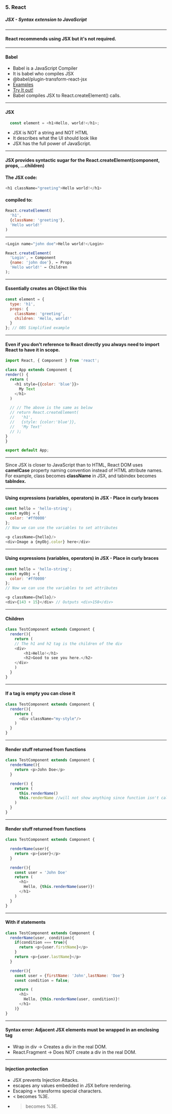 ### 5. React</h3>
##### JSX - Syntax extension to JavaScript</h5>

---

#### React recommends using JSX but it's not required.</h4>

---

#### Babel</h4>

* Babel is a JavaScript Compiler
* It is babel who compiles JSX
* @babel/plugin-transform-react-jsx
* <a href="https://babeljs.io/docs/en/babel-plugin-transform-react-jsx" target="_blank">Examples</a>
* <a href="https://babeljs.io/repl" target="_blank">Try It out!</a>
* Babel compiles JSX to React.createElement() calls.

---

####  JSX
```JavaScript
  const element = <h1>Hello, world!</h1>;
```

* JSX is NOT a string and NOT HTML
* It describes what the UI should look like
* JSX has the full power of JavaScript.

---

#### JSX provides syntactic sugar for the React.createElement(component, props, ...children)
#### The JSX code:
```JavaScript
<h1 className="greeting">Hello world!</h1>
```

#### compiled to:
```JavaScript
React.createElement(
  'h1',
  {className: 'greeting'},
  'Hello world!'
)
```

---

```JavaScript
<Login name="john doe">Hello world!</Login>

React.createElement(
  'Login', ← Component
  {name: 'john doe'}, ← Props
  'Hello world!' ← Children
);
```

---

####  Essentially creates an Object like this

```JavaScript
const element = {
  type: 'h1',
  props: {
    className: 'greeting',
    children: 'Hello, world!'
  }
}; // OBS Simplified example
```

---

####  Even if you don't reference to React directly you always need to import React to have it in scope.

```JavaScript
import React, { Component } from 'react';

class App extends Component {
render() {
  return (
    <h1 style={{color: 'blue'}}>
      My Text
    </h1>
  )

  // // The above is the same as below
  // return React.createElement(
  //   'h1',
  //   {style: {color:'blue'}},
  //   'My Text'
  // );
}
}

export default App;
```

---

Since JSX is closer to JavaScript than to HTML, React DOM uses **camelCase** property naming convention instead of HTML attribute names. For example, class becomes **className** in JSX, and tabindex becomes **tabIndex.**

---

####  Using expressions (variables, operators) in JSX - Place in curly braces

```JavaScript
const hello = 'hello-string';
const myObj = {
  color: '#ff0000'
};
// Now we can use the variables to set attributes

<p className={hello}/>
<div>Image a {myObj.color} here</div>
```

---

####  Using expressions (variables, operators) in JSX - Place in curly braces

```JavaScript
const hello = 'hello-string';
const myObj = {
  color: '#ff0000'
};
// Now we can use the variables to set attributes

<p className={hello}/>
<div>{143 + 15}</div> // Outputs <div>158</div>
```

---

####  Children

```JavaScript
class TestComponent extends Component {
  render(){
    return (
    // The h1 and h2 tag is the children of the div
    <div>
        <h1>Hello!</h1>
        <h2>Good to see you here.</h2>
    </div>
    )
  }
}
```

---

####  If a tag is empty you can close it

```JavaScript
class TestComponent extends Component {
  render(){
    return (
      <div className="my-style"/>
    )
  }
}
```

---

####  Render stuff returned from functions

```JavaScript
class TestComponent extends Component {
  renderName(){
    return <p>John Doe</p>
  }

  render() {
    return (
      this.renderName()
      this.renderName //will not show anything since function isn't called
    )
  }
}
```

---

####  Render stuff returned from functions

```JavaScript
class TestComponent extends Component {

  renderName(user){
    return <p>{user}</p>
  }

  render(){
    const user = 'John Doe'
    return (
      <h1>
        Hello, {this.renderName(user)}!
      </h1>
    )
  }
}
```

---

####  With if statements

```JavaScript
class TestComponent extends Component {
  renderName(user, condition){
    if(condition === true){
      return <p>{user.firstName}</p>
    }
    return <p>{user.lastName}</p>
  }

  render(){
    const user = {firstName: 'John',lastName: 'Doe'}
    const condition = false;

    return (
      <h1>
        Hello, {this.renderName(user, condition)}!
      </h1>
    )}
}
```

---

#### Syntax error: Adjacent JSX elements must be wrapped in an enclosing tag</h4>

* Wrap in div → Creates a div in the real DOM.
* React.Fragment → Does NOT create a div in the real DOM.

---
        
#### Injection protection</h4>

* JSX prevents Injection Attacks.
* escapes any values embedded in JSX before rendering.
* Escaping = transforms special characters.
* < becomes %3E.
* > becomes %3E.